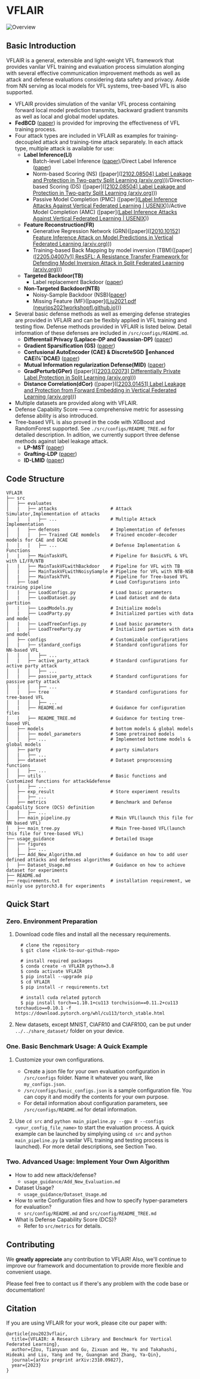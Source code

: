 # VFLAIR
 ![Overview](usage_guidance/figures/overview.png)
## Basic Introduction

  VFLAIR is a general, extensible and light-weight VFL framework that provides vanilar VFL training and evaluation process simulation alonging with several effective communication improvement methods as well as attack and defense evaluations considering data safety and privacy. Aside from NN serving as local models for VFL systems, tree-based VFL is also supported.

  * VFLAIR provides simulation of the vanilar VFL process containing forward local model prediction transmits, backward gradient transmits as well as local and global model updates.
  * **FedBCD** ([paper](https://ieeexplore.ieee.org/abstract/document/9855231/)) is provided for improving the effectiveness of VFL training process.
  * Four attack types are included in VFLAIR as examples for training-decoupled attack and training-time attack separately. In each attack type, multiple attack is available for use:
      * **Label Inference(LI)** 
          * Batch-level Label Inference ([paper](https://ieeexplore.ieee.org/abstract/document/9833321/))/Direct Label Inference ([paper](https://ieeexplore.ieee.org/abstract/document/9833321/))
          * Norm-based Scoring (NS) ([paper]([[2102.08504\] Label Leakage and Protection in Two-party Split Learning (arxiv.org)](https://arxiv.org/abs/2102.08504)))/Direction-based Scoring (DS) ([paper]([[2102.08504\] Label Leakage and Protection in Two-party Split Learning (arxiv.org)](https://arxiv.org/abs/2102.08504)))
          * Passive Model Completion (PMC) ([paper]([Label Inference Attacks Against Vertical Federated Learning | USENIX](https://www.usenix.org/conference/usenixsecurity22/presentation/fu-chong)))/Active Model Completion (AMC) ([paper]([Label Inference Attacks Against Vertical Federated Learning | USENIX](https://www.usenix.org/conference/usenixsecurity22/presentation/fu-chong)))
      * **Feature Reconstruction(FR)**
          * Generative Regression Network (GRN)([paper]([[2010.10152\] Feature Inference Attack on Model Predictions in Vertical Federated Learning (arxiv.org)](https://arxiv.org/abs/2010.10152)))
          * Training-based Back Mapping by model inversion (TBM)([paper]([[2205.04007v1\] ResSFL: A Resistance Transfer Framework for Defending Model Inversion Attack in Split Federated Learning (arxiv.org)](https://arxiv.org/abs/2205.04007v1)))
      * **Targeted Backdoor(TB)**
          *  Label replacement Backdoor ([paper](https://ieeexplore.ieee.org/abstract/document/9833321/)) 
      * **Non-Targeted Backdoor(NTB)**
          * Noisy-Sample Backdoor (NSB)([paper](https://ieeexplore.ieee.org/abstract/document/9833321/)) 
          * Missing Feature (MF)([paper]([Liu2021.pdf (neurips2021workshopfl.github.io)](https://neurips2021workshopfl.github.io/NFFL-2021/papers/2021/Liu2021.pdf))) 
  * Several basic defense methods as well as emerging defense strategies are provided in VFLAIR and can be flexibly applied in VFL training and testing flow. Defense methods provided in VFLAIR is listed below. Detail information of these defenses are included in `/src/configs/README.md`.
    * **Differentail Privacy (Laplace-DP and Gaussian-DP)** ([paper](https://www.google.com.au/books/edition/Theory_and_Applications_of_Models_of_Com/JHFqCQAAQBAJ?hl=en&gbpv=1&pg=PA1&printsec=frontcover))
    * **Gradient Sparsification (GS)** ([paper](https://openreview.net/forum?id=SkhQHMW0W))
    * **Confusional AutoEncoder (CAE) & DiscreteSGD enhanced CAEï¼ˆDCAE)** ([paper](https://ieeexplore.ieee.org/abstract/document/9833321/))
    * **Mutual Information regularization Defense(MID)** ([paper](https://arxiv.org/abs/2301.01142))
    * **GradPerturb(GPer)** ([paper]([[2203.02073\] Differentially Private Label Protection in Split Learning (arxiv.org)](https://arxiv.org/abs/2203.02073)))
    * **Distance Correlation(dCor)** ([paper]([[2203.01451\] Label Leakage and Protection from Forward Embedding in Vertical Federated Learning (arxiv.org)](https://arxiv.org/abs/2203.01451)))
  * Multiple datasets are provided along with VFLAIR.
  * Defense Capability Score ——a comprehensive metric for assessing defense ability is also introduced.
  * Tree-based VFL is also proved in the code with XGBoost and RandomForest supported. See `./src/configs/README_TREE.md` for detailed description. In adition, we currently support three defense methods against label leakage attack.
    * **LP-MST** ([paper](https://arxiv.org/abs/2102.06062))
    * **Grafting-LDP** ([paper](https://arxiv.org/abs/2307.10318))
    * **ID-LMID** ([paper](https://arxiv.org/abs/2307.10318))


## Code Structure

 <!-- ![VFLAIR](usage_guidance/figures/VFLAIR.png) -->
```
VFLAIR
├── src
│   ├── evaluates           
│   |   ├── attacks                    # Attack Simulator,Implementation of attacks
│   │   |   ├── ...                    # Multiple Attack Implementation
│   |   ├── defenses                   # Implementation of defenses
│   │   |   ├── Trained CAE momdels    # Trained encoder-decoder models for CAE and DCAE
│   │   |   ├── ...                    # Defense Implementation & Functions
│   |   ├── MainTaskVFL                # Pipeline for BasicVFL & VFL with LI/FR/NTB
│   |   ├── MainTaskVFLwithBackdoor    # Pipeline for VFL with TB     
│   |   ├── MainTaskVFLwithNoisySample # Pipeline for VFL with NTB-NSB    
│   |   ├── MainTaskTVFL               # Pipeline for Tree-based VFL
│   ├── load                           # Load Configurations into training pipeline
│   |   ├── LoadConfigs.py             # Load basic parameters   
│   |   ├── LoadDataset.py             # Load dataset and do data partition
│   |   ├── LoadModels.py              # Initialize models
│   |   ├── LoadParty.py               # Initialized parties with data and model
│   |   ├── LoadTreeConfigs.py         # Load basic parameters   
│   |   ├── LoadTreeParty.py           # Initialized parties with data and model
│   ├── configs                        # Customizable configurations    
│   |   ├── standard_configs           # Standard configurations for NN-based VFL
│   │   │   ├── ...   
│   |   ├── active_party_attack        # Standard configurations for active party attack
│   │   │   ├── ...   
│   |   ├── passive_party_attack       # Standard configurations for passive party attack
│   │   │   ├── ...   
│   |   ├── tree                       # Standard configurations for tree-based VFL 
│   │   │   ├── ...   
│   |   ├── README.md                  # Guidance for configuration files 
│   |   ├── README_TREE.md             # Guidance for testing tree-based VFL
│   ├── models                         # bottom models & global models     
│   |   ├── model_parameters           # Some pretrained models
│   │   ├── ...                        # Implemented bottome models & global models
│   ├── party                          # party simulators   
│   |   ├── ...
│   ├── dataset                        # Dataset preprocessing functions       
│   |   ├── ...
│   ├── utils                          # Basic functions and Customized functions for attack&defense
│   |   ├── ...
│   ├── exp_result                     # Store experiment results
│   |   ├── ...
│   ├── metrics                        # Benchmark and Defense Capability Score (DCS) definition
│   |   ├── ...
│   ├── main_pipeline.py               # Main VFL(launch this file for NN based VFL)  
│   ├── main_tree.py                   # Main Tree-based VFL(launch this file for tree-based VFL)  
├── usage_guidance                     # Detailed Usage  
│   ├── figures
│   |   ├── ...
│   ├── Add_New_Algorithm.md           # Guidance on how to add user defined attacks and defenses algorithms
│   ├── Dataset_Usage.md               # Guidance on how to achieve dataset for experiments
├── README.md
├── requirements.txt                   # installation requirement, we mainly use pytorch3.8 for experiments
```


## Quick Start

### Zero. Environment Preparation
1. Download code files and install all the necessary requirements.
    ```shell
      # clone the repository
      $ git clone <link-to-our-github-repo>
      
      # install required packages
      $ conda create -n VFLAIR python=3.8
      $ conda activate VFLAIR
      $ pip install --upgrade pip
      $ cd VFLAIR
      $ pip install -r requirements.txt
      
      # install cuda related pytorch
      $ pip install torch==1.10.1+cu113 torchvision==0.11.2+cu113 torchaudio==0.10.1 -f https://download.pytorch.org/whl/cu113/torch_stable.html
    ```
  2. New datasets, except MNIST, CIAFR10 and CIAFR100, can be put under `../../share_dataset/` folder on your device.

### One. Basic Benchmark Usage: A Quick Example

1. Customize your own configurations.
    * Create a json file for your own evaluation configuration in `/src/configs` folder. Name it whatever you want, like `my_configs.json`.
    * `/src/configs/basic_configs.json` is a sample configuration file. You can copy it and modify the contents for your own purpose.
    * For detail information about configuration parameters, see `/src/configs/README.md` for detail information.

2. Use `cd src` and `python main_pipeline.py --gpu 0 --configs <your_config_file_name>` to start the evaluation process. A quick example can be launched by simplying using `cd src` and `python main_pipeline.py` (a vanilar VFL training and testing process is launched). For more detail descriptions, see Section Two.

### Two. Advanced Usage: Implement Your Own Algorithm

- How to add new attack/defense?
  - `usage_guidance/Add_New_Evaluation.md`
- Dataset Usage?
  - `usage_guidance/Dataset_Usage.md`
- How to write Configuration files and how to specify hyper-parameters for evaluation?
  - `src/config/README.md` and `src/config/README_TREE.md`
- What is Defense Capability Score (DCS)?
  - Refer to `src/metrics` for details.




## Contributing

We **greatly appreciate** any contribution to VFLAIR! Also, we'll continue to improve our framework and documentation to provide more flexible and convenient usage.

Please feel free to contact us if there's any problem with the code base or documentation!

## Citation

If you are using VFLAIR for your work, please cite our paper with:
```
@article{zou2023vflair,
  title={VFLAIR: A Research Library and Benchmark for Vertical Federated Learning},
  author={Zou, Tianyuan and Gu, Zixuan and He, Yu and Takahashi, Hideaki and Liu, Yang and Ye, Guangnan and Zhang, Ya-Qin},
  journal={arXiv preprint arXiv:2310.09827},
  year={2023}
}
```
